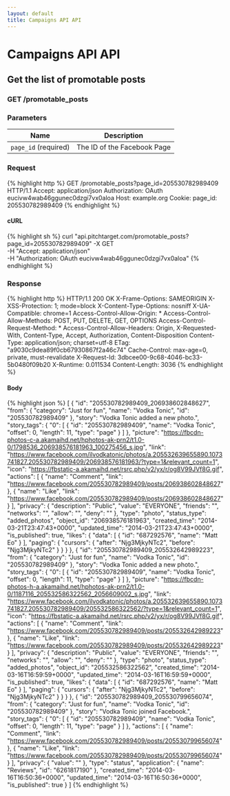 ```yaml
---
layout: default
title: Campaigns API API
---
```


# Campaigns API API

## Get the list of promotable posts

### GET /promotable_posts


### Parameters

Name | Description |
-----|-------------|
`page_id` (required) | The ID of the Facebook Page |

### Request

{% highlight http %}
GET /promotable_posts?page_id=205530782989409 HTTP/1.1
Accept: application/json
Authorization: OAuth eucivw4wab46ggunec0dzgi7vx0aloa
Host: example.org
Cookie: 
page_id: 205530782989409
{% endhighlight %}


#### cURL

{% highlight sh %}
curl "api.pitchtarget.com/promotable_posts?page_id=205530782989409" -X GET \
	-H "Accept: application/json" \
	-H "Authorization: OAuth eucivw4wab46ggunec0dzgi7vx0aloa"
{% endhighlight %}

### Response

{% highlight http %}
HTTP/1.1 200 OK
X-Frame-Options: SAMEORIGIN
X-XSS-Protection: 1; mode=block
X-Content-Type-Options: nosniff
X-UA-Compatible: chrome=1
Access-Control-Allow-Origin: *
Access-Control-Allow-Methods: POST, PUT, DELETE, GET, OPTIONS
Access-Control-Request-Method: *
Access-Control-Allow-Headers: Origin, X-Requested-With, Content-Type, Accept, Authorization, Content-Disposition
Content-Type: application/json; charset=utf-8
ETag: "a9030c9dea89f0cb67930867f2a46c74"
Cache-Control: max-age=0, private, must-revalidate
X-Request-Id: 3dbcee00-9c68-4046-bc33-5b0480f09b20
X-Runtime: 0.011534
Content-Length: 3036
{% endhighlight %}

#### Body

{% highlight json %}
[
  {
    "id": "205530782989409_206938602848627",
    "from": {
      "category": "Just for fun",
      "name": "Vodka Tonic",
      "id": "205530782989409"
    },
    "story": "Vodka Tonic added a new photo.",
    "story_tags": {
      "0": [
        {
          "id": "205530782989409",
          "name": "Vodka Tonic",
          "offset": 0,
          "length": 11,
          "type": "page"
        }
      ]
    },
    "picture": "https://fbcdn-photos-c-a.akamaihd.net/hphotos-ak-prn2/t1.0-0/1798536_206938576181963_100275456_s.jpg",
    "link": "https://www.facebook.com/ilvodkatonic/photos/a.205532639655890.1073741827.205530782989409/206938576181963/?type=1&relevant_count=1",
    "icon": "https://fbstatic-a.akamaihd.net/rsrc.php/v2/yx/r/og8V99JVf8G.gif",
    "actions": [
      {
        "name": "Comment",
        "link": "https://www.facebook.com/205530782989409/posts/206938602848627"
      },
      {
        "name": "Like",
        "link": "https://www.facebook.com/205530782989409/posts/206938602848627"
      }
    ],
    "privacy": {
      "description": "Public",
      "value": "EVERYONE",
      "friends": "",
      "networks": "",
      "allow": "",
      "deny": ""
    },
    "type": "photo",
    "status_type": "added_photos",
    "object_id": "206938576181963",
    "created_time": "2014-03-21T23:47:43+0000",
    "updated_time": "2014-03-21T23:47:43+0000",
    "is_published": true,
    "likes": {
      "data": [
        {
          "id": "687292576",
          "name": "Matt Eo"
        }
      ],
      "paging": {
        "cursors": {
          "after": "Njg3MjkyNTc2",
          "before": "Njg3MjkyNTc2"
        }
      }
    }
  },
  {
    "id": "205530782989409_205532642989223",
    "from": {
      "category": "Just for fun",
      "name": "Vodka Tonic",
      "id": "205530782989409"
    },
    "story": "Vodka Tonic added a new photo.",
    "story_tags": {
      "0": [
        {
          "id": "205530782989409",
          "name": "Vodka Tonic",
          "offset": 0,
          "length": 11,
          "type": "page"
        }
      ]
    },
    "picture": "https://fbcdn-photos-h-a.akamaihd.net/hphotos-ak-prn2/t1.0-0/1187116_205532586322562_2056609002_s.jpg",
    "link": "https://www.facebook.com/ilvodkatonic/photos/a.205532639655890.1073741827.205530782989409/205532586322562/?type=1&relevant_count=1",
    "icon": "https://fbstatic-a.akamaihd.net/rsrc.php/v2/yx/r/og8V99JVf8G.gif",
    "actions": [
      {
        "name": "Comment",
        "link": "https://www.facebook.com/205530782989409/posts/205532642989223"
      },
      {
        "name": "Like",
        "link": "https://www.facebook.com/205530782989409/posts/205532642989223"
      }
    ],
    "privacy": {
      "description": "Public",
      "value": "EVERYONE",
      "friends": "",
      "networks": "",
      "allow": "",
      "deny": ""
    },
    "type": "photo",
    "status_type": "added_photos",
    "object_id": "205532586322562",
    "created_time": "2014-03-16T16:59:59+0000",
    "updated_time": "2014-03-16T16:59:59+0000",
    "is_published": true,
    "likes": {
      "data": [
        {
          "id": "687292576",
          "name": "Matt Eo"
        }
      ],
      "paging": {
        "cursors": {
          "after": "Njg3MjkyNTc2",
          "before": "Njg3MjkyNTc2"
        }
      }
    }
  },
  {
    "id": "205530782989409_205530799656074",
    "from": {
      "category": "Just for fun",
      "name": "Vodka Tonic",
      "id": "205530782989409"
    },
    "story": "Vodka Tonic joined Facebook.",
    "story_tags": {
      "0": [
        {
          "id": "205530782989409",
          "name": "Vodka Tonic",
          "offset": 0,
          "length": 11,
          "type": "page"
        }
      ]
    },
    "actions": [
      {
        "name": "Comment",
        "link": "https://www.facebook.com/205530782989409/posts/205530799656074"
      },
      {
        "name": "Like",
        "link": "https://www.facebook.com/205530782989409/posts/205530799656074"
      }
    ],
    "privacy": {
      "value": ""
    },
    "type": "status",
    "application": {
      "name": "Reviews",
      "id": "6261817190"
    },
    "created_time": "2014-03-16T16:50:36+0000",
    "updated_time": "2014-03-16T16:50:36+0000",
    "is_published": true
  }
]
{% endhighlight %}

